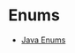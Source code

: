 # Enums

* [Java Enums](https://github.com/guyc1812/Tony/blob/master/src/main/java/com/avengers/tony/JavaBasic/enums/Enum.md)